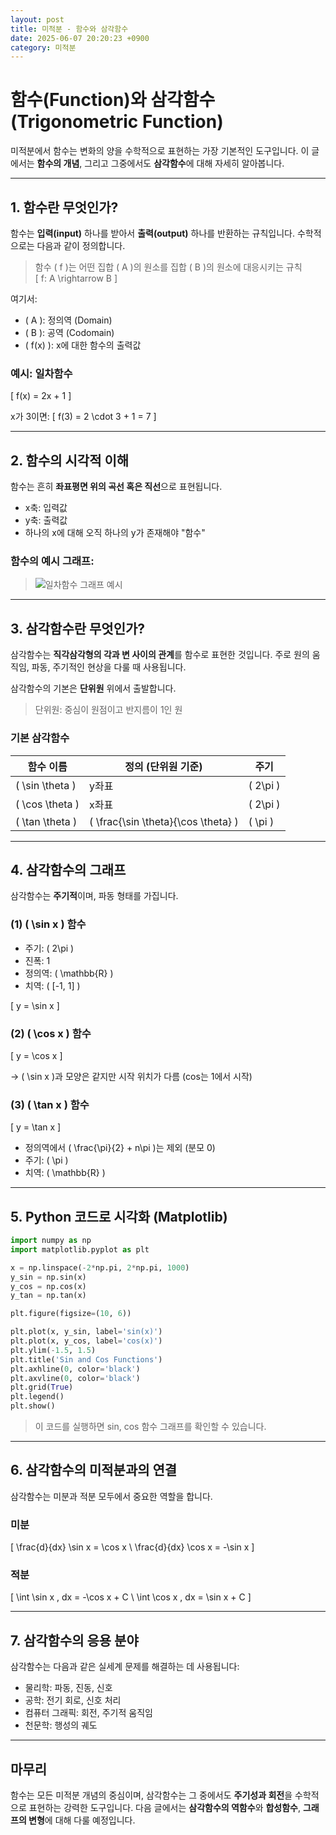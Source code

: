 ```yaml
---
layout: post
title: 미적분 - 함수와 삼각함수
date: 2025-06-07 20:20:23 +0900
category: 미적분
---
```

# 함수(Function)와 삼각함수(Trigonometric Function)

미적분에서 함수는 변화의 양을 수학적으로 표현하는 가장 기본적인 도구입니다. 이 글에서는 **함수의 개념**, 그리고 그중에서도 **삼각함수**에 대해 자세히 알아봅니다.

---

## 1. 함수란 무엇인가?

함수는 **입력(input)** 하나를 받아서 **출력(output)** 하나를 반환하는 규칙입니다. 수학적으로는 다음과 같이 정의합니다.

> 함수 \( f \)는 어떤 집합 \( A \)의 원소를 집합 \( B \)의 원소에 대응시키는 규칙  
> \[
f: A \rightarrow B
\]

여기서:

- \( A \): 정의역 (Domain)
- \( B \): 공역 (Codomain)
- \( f(x) \): x에 대한 함수의 출력값

### 예시: 일차함수
\[
f(x) = 2x + 1
\]

x가 3이면:
\[
f(3) = 2 \cdot 3 + 1 = 7
\]

---

## 2. 함수의 시각적 이해

함수는 흔히 **좌표평면 위의 곡선 혹은 직선**으로 표현됩니다.

- x축: 입력값
- y축: 출력값
- 하나의 x에 대해 오직 하나의 y가 존재해야 "함수"

### 함수의 예시 그래프:

> ![일차함수 그래프 예시](your-image-url.png)

---

## 3. 삼각함수란 무엇인가?

삼각함수는 **직각삼각형의 각과 변 사이의 관계**를 함수로 표현한 것입니다. 주로 원의 움직임, 파동, 주기적인 현상을 다룰 때 사용됩니다.

삼각함수의 기본은 **단위원** 위에서 출발합니다.

> 단위원: 중심이 원점이고 반지름이 1인 원

### 기본 삼각함수

| 함수 이름 | 정의 (단위원 기준) | 주기 |
|-----------|---------------------|------|
| \( \sin \theta \) | y좌표 | \( 2\pi \) |
| \( \cos \theta \) | x좌표 | \( 2\pi \) |
| \( \tan \theta \) | \( \frac{\sin \theta}{\cos \theta} \) | \( \pi \) |

---

## 4. 삼각함수의 그래프

삼각함수는 **주기적**이며, 파동 형태를 가집니다.

### (1) \( \sin x \) 함수

- 주기: \( 2\pi \)
- 진폭: 1
- 정의역: \( \mathbb{R} \)
- 치역: \( [-1, 1] \)

\[
y = \sin x
\]

### (2) \( \cos x \) 함수

\[
y = \cos x
\]

→ \( \sin x \)과 모양은 같지만 시작 위치가 다름 (cos는 1에서 시작)

### (3) \( \tan x \) 함수

\[
y = \tan x
\]

- 정의역에서 \( \frac{\pi}{2} + n\pi \)는 제외 (분모 0)
- 주기: \( \pi \)
- 치역: \( \mathbb{R} \)

---

## 5. Python 코드로 시각화 (Matplotlib)

```python
import numpy as np
import matplotlib.pyplot as plt

x = np.linspace(-2*np.pi, 2*np.pi, 1000)
y_sin = np.sin(x)
y_cos = np.cos(x)
y_tan = np.tan(x)

plt.figure(figsize=(10, 6))

plt.plot(x, y_sin, label='sin(x)')
plt.plot(x, y_cos, label='cos(x)')
plt.ylim(-1.5, 1.5)
plt.title('Sin and Cos Functions')
plt.axhline(0, color='black')
plt.axvline(0, color='black')
plt.grid(True)
plt.legend()
plt.show()
```

> 이 코드를 실행하면 sin, cos 함수 그래프를 확인할 수 있습니다.

---

## 6. 삼각함수의 미적분과의 연결

삼각함수는 미분과 적분 모두에서 중요한 역할을 합니다.

### 미분

\[
\frac{d}{dx} \sin x = \cos x \\
\frac{d}{dx} \cos x = -\sin x
\]

### 적분

\[
\int \sin x \, dx = -\cos x + C \\
\int \cos x \, dx = \sin x + C
\]

---

## 7. 삼각함수의 응용 분야

삼각함수는 다음과 같은 실세계 문제를 해결하는 데 사용됩니다:

- 물리학: 파동, 진동, 신호
- 공학: 전기 회로, 신호 처리
- 컴퓨터 그래픽: 회전, 주기적 움직임
- 천문학: 행성의 궤도

---

## 마무리

함수는 모든 미적분 개념의 중심이며, 삼각함수는 그 중에서도 **주기성과 회전**을 수학적으로 표현하는 강력한 도구입니다. 다음 글에서는 **삼각함수의 역함수**와 **합성함수**, **그래프의 변형**에 대해 다룰 예정입니다.
